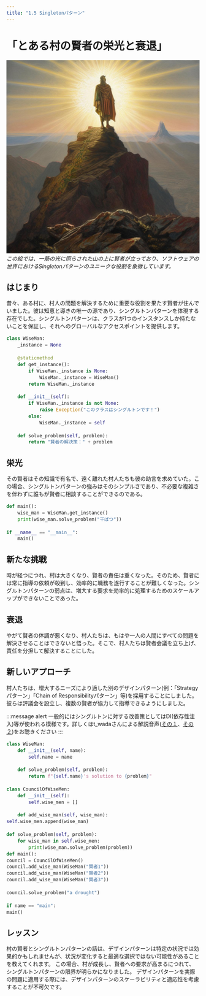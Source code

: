 ```yaml
---
title: "1.5 Singletonパターン"
---
```


# 「とある村の賢者の栄光と衰退」

![](/images/20230327_gof/In_the_painting_a_wise_figure_stands_atop_a_mountain_ill.jpg)
*この絵では、一筋の光に照らされた山の上に賢者が立っており、ソフトウェアの世界におけるSingletonパターンのユニークな役割を象徴しています。*

## はじまり
昔々、ある村に、村人の問題を解決するために重要な役割を果たす賢者が住んでいました。彼は知恵と導きの唯一の源であり、シングルトンパターンを体現する存在でした。シングルトンパターンは、クラスが1つのインスタンスしか持たないことを保証し、それへのグローバルなアクセスポイントを提供します。


```python
class WiseMan:
    _instance = None

    @staticmethod
    def get_instance():
        if WiseMan._instance is None:
            WiseMan._instance = WiseMan()
        return WiseMan._instance

    def __init__(self):
        if WiseMan._instance is not None:
            raise Exception("このクラスはシングルトンです！")
        else:
            WiseMan._instance = self

    def solve_problem(self, problem):
        return "賢者の解決策：" + problem
```

## 栄光
その賢者はその知識で有名で、遠く離れた村人たちも彼の助言を求めていた。この場合、シングルトンパターンの強みはそのシンプルさであり、不必要な複雑さを伴わずに誰もが賢者に相談することができるのである。

```python
def main():
    wise_man = WiseMan.get_instance()
    print(wise_man.solve_problem("干ばつ"))

if __name__ == "__main__":
    main()
```

## 新たな挑戦
時が経つにつれ、村は大きくなり、賢者の責任は重くなった。そのため、賢者には常に指導の依頼が殺到し、効率的に職務を遂行することが難しくなった。シングルトンパターンの弱点は、増大する要求を効率的に処理するためのスケールアップができないことであった。

## 衰退
やがて賢者の体調が悪くなり、村人たちは、もはや一人の人間にすべての問題を解決させることはできないと悟った。そこで、村人たちは賢者会議を立ち上げ、責任を分担して解決することにした。

## 新しいアプローチ
村人たちは、増大するニーズにより適した別のデザインパターン(例：「Strategyパターン」「Chain of Responsibilityパターン」等)を採用することにしました。 彼らは評議会を設立し、複数の賢者が協力して指導できるようにしました。

:::message alert
一般的にはシングルトンに対する改善策としてはDI(依存性注入)等が使われる模様です。詳しくはt_wadaさんによる解説音声([その１](https://fukabori.fm/episode/48)、[その２](https://fukabori.fm/episode/49))をお聴きください
:::

```python
class WiseMan:
    def __init__(self, name):
        self.name = name

    def solve_problem(self, problem):
        return f"{self.name}'s solution to {problem}"

class CouncilOfWiseMen:
    def __init__(self):
        self.wise_men = []

    def add_wise_man(self, wise_man):
self.wise_men.append(wise_man)

def solve_problem(self, problem):
    for wise_man in self.wise_men:
        print(wise_man.solve_problem(problem))
def main():
council = CouncilOfWiseMen()
council.add_wise_man(WiseMan("賢者1"))
council.add_wise_man(WiseMan("賢者2"))
council.add_wise_man(WiseMan("賢者3"))

council.solve_problem("a drought")

if name == "main":
main()
```


## レッスン

村の賢者とシングルトンパターンの話は、デザインパターンは特定の状況では効果的かもしれませんが、状況が変化すると最適な選択ではない可能性があることを教えてくれます。 この場合、村が成長し、賢者への要求が高まるにつれて、シングルトンパターンの限界が明らかになりました。 デザインパターンを実際の問題に適用する際には、デザインパターンのスケーラビリティと適応性を考慮することが不可欠です。